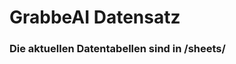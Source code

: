 






























































































































































































































































































































































































































































# GrabbeAI Datensatz





### Die aktuellen Datentabellen sind in /sheets/



